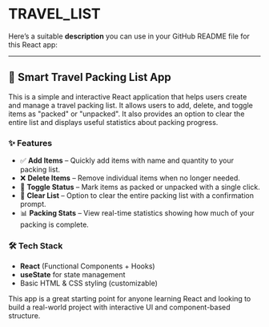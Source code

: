 # TRAVEL_LIST
Here’s a suitable **description** you can use in your GitHub README file for this React app:

---

## 🧳 Smart Travel Packing List App

This is a simple and interactive React application that helps users create and manage a travel packing list. It allows users to add, delete, and toggle items as "packed" or "unpacked". It also provides an option to clear the entire list and displays useful statistics about packing progress.

### ✨ Features

* ✅ **Add Items** – Quickly add items with name and quantity to your packing list.
* ❌ **Delete Items** – Remove individual items when no longer needed.
* 🔁 **Toggle Status** – Mark items as packed or unpacked with a single click.
* 🧹 **Clear List** – Option to clear the entire packing list with a confirmation prompt.
* 📊 **Packing Stats** – View real-time statistics showing how much of your packing is complete.

### 🛠️ Tech Stack

* **React** (Functional Components + Hooks)
* **useState** for state management
* Basic HTML & CSS styling (customizable)

This app is a great starting point for anyone learning React and looking to build a real-world project with interactive UI and component-based structure.




